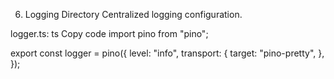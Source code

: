 6. Logging Directory
Centralized logging configuration.

logger.ts:
ts
Copy code
import pino from "pino";

export const logger = pino({
  level: "info",
  transport: {
    target: "pino-pretty",
  },
});